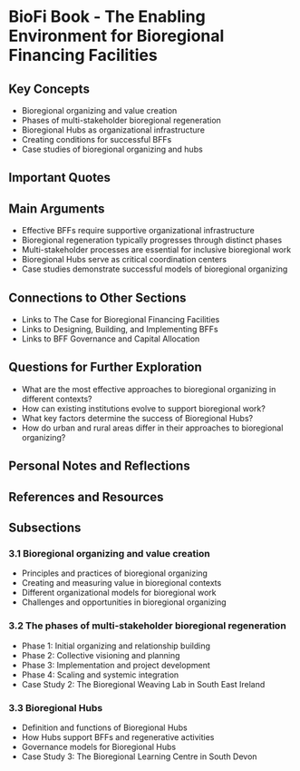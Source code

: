 # BioFi Book - The Enabling Environment for Bioregional Financing Facilities

## Key Concepts
- Bioregional organizing and value creation
- Phases of multi-stakeholder bioregional regeneration
- Bioregional Hubs as organizational infrastructure
- Creating conditions for successful BFFs
- Case studies of bioregional organizing and hubs

## Important Quotes

## Main Arguments
- Effective BFFs require supportive organizational infrastructure
- Bioregional regeneration typically progresses through distinct phases
- Multi-stakeholder processes are essential for inclusive bioregional work
- Bioregional Hubs serve as critical coordination centers
- Case studies demonstrate successful models of bioregional organizing

## Connections to Other Sections
- Links to The Case for Bioregional Financing Facilities
- Links to Designing, Building, and Implementing BFFs
- Links to BFF Governance and Capital Allocation

## Questions for Further Exploration
- What are the most effective approaches to bioregional organizing in different contexts?
- How can existing institutions evolve to support bioregional work?
- What key factors determine the success of Bioregional Hubs?
- How do urban and rural areas differ in their approaches to bioregional organizing?

## Personal Notes and Reflections

## References and Resources

## Subsections

### 3.1 Bioregional organizing and value creation
- Principles and practices of bioregional organizing
- Creating and measuring value in bioregional contexts
- Different organizational models for bioregional work
- Challenges and opportunities in bioregional organizing

### 3.2 The phases of multi-stakeholder bioregional regeneration
- Phase 1: Initial organizing and relationship building
- Phase 2: Collective visioning and planning
- Phase 3: Implementation and project development
- Phase 4: Scaling and systemic integration
- Case Study 2: The Bioregional Weaving Lab in South East Ireland

### 3.3 Bioregional Hubs
- Definition and functions of Bioregional Hubs
- How Hubs support BFFs and regenerative activities
- Governance models for Bioregional Hubs
- Case Study 3: The Bioregional Learning Centre in South Devon 